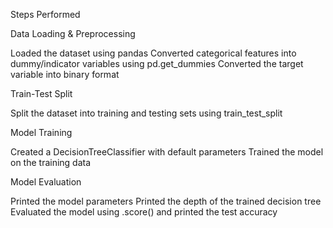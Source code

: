 Steps Performed


Data Loading & Preprocessing

Loaded the dataset using pandas
Converted categorical features into dummy/indicator variables using pd.get_dummies
Converted the target variable into binary format



Train-Test Split

Split the dataset into training and testing sets using train_test_split



Model Training

Created a DecisionTreeClassifier with default parameters
Trained the model on the training data



Model Evaluation

Printed the model parameters
Printed the depth of the trained decision tree
Evaluated the model using .score() and printed the test accuracy
